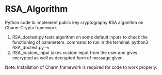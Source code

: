 # RSA_Algorithm
Python code to implement public key cryptography RSA algorithm on Charm-Crypto framework.

1. RSA_doctest.py tests algorithm on some default inputs to check the functioning of parameters.
  command to run in the terminal: python3 RSA_doctest.py -v
2. RSA_custom_input takes custom input from the user and gives encrypted as well as decrypted form of message given.
  
  Note: Installation of Charm framework is required for code to work properly.
